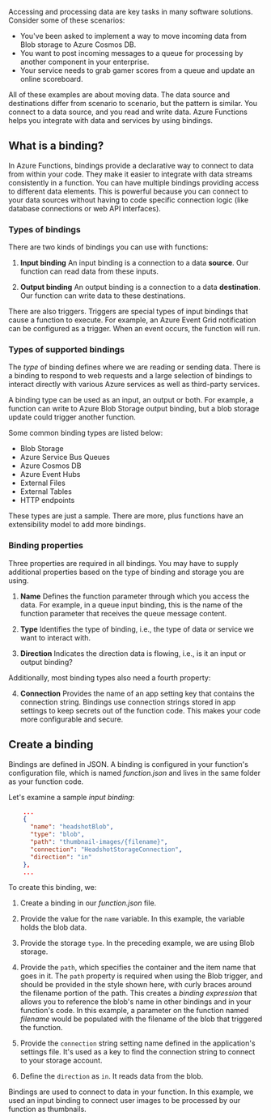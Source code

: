 Accessing and processing data are key tasks in many software solutions. Consider some of these scenarios:

* You've been asked to implement a way to move incoming data from Blob storage to Azure Cosmos DB.
* You want to post incoming messages to a queue for processing by another component in your enterprise.
* Your service needs to grab gamer scores from a queue and update an online scoreboard.

All of these examples are about moving data. The data source and destinations differ from scenario to scenario, but the pattern is similar. You connect to a data source, and you read and write data. Azure Functions helps you integrate with data and services by using bindings. 

## What is a binding?

In Azure Functions, bindings provide a declarative way to connect to data from within your code. They make it easier to integrate with data streams consistently in a function. You can have multiple bindings providing access to different data elements. This is powerful because you can connect to your data sources without having to code specific connection logic (like database connections or web API interfaces).

### Types of bindings

There are two kinds of bindings you can use with functions:

1. **Input binding**
    An input binding is a connection to a data **source**. Our function can read data from these inputs.

1. **Output binding**
    An output binding is a connection to a data **destination**. Our function can write data to these destinations.

There are also triggers. Triggers are special types of input bindings that cause a function to execute. For example, an Azure Event Grid notification can be configured as a trigger. When an event occurs, the function will run.

### Types of supported bindings

The *type* of binding defines where we are reading or sending data. There is a binding to respond to web requests and a large selection of bindings to interact directly with various Azure services as well as third-party services.

A binding type can be used as an input, an output or both. For example, a function can write to Azure Blob Storage output binding, but a blob storage update could trigger another function.

Some common binding types are listed below:
- Blob Storage
- Azure Service Bus Queues
- Azure Cosmos DB
- Azure Event Hubs
- External Files
- External Tables
- HTTP endpoints

These types are just a sample. There are more, plus functions have an extensibility model to add more bindings.

### Binding properties

Three properties are required in all bindings. You may have to supply additional properties based on the type of binding and storage you are using.

1. **Name**
    Defines the function parameter through which you access the data. For example, in a queue input binding, this is the name of the function parameter that receives the queue message content. 

1. **Type**
    Identifies the type of binding, i.e., the type of data or service we want to interact with.

1. **Direction**
    Indicates the direction data is flowing, i.e., is it an input or output binding?

Additionally, most binding types also need a fourth property: 

4. **Connection**
    Provides the name of an app setting key that contains the connection string. Bindings use connection strings stored in app settings to keep secrets out of the function code. This makes your code more configurable and secure.

## Create a binding

Bindings are defined in JSON. A binding is configured in your function's configuration file, which is named *function.json* and lives in the same folder as your function code.

 Let's examine a sample *input binding*:

```json
    ...
    {
      "name": "headshotBlob",
      "type": "blob",
      "path": "thumbnail-images/{filename}",
      "connection": "HeadshotStorageConnection",
      "direction": "in"
    },
    ...
```

To create this binding, we:

1. Create a binding in our *function.json* file.

1. Provide the value for the `name` variable. In this example, the variable holds the blob data.

1. Provide the storage `type`. In the preceding example, we are using Blob storage.

1. Provide the `path`, which specifies the container and the item name that goes in it. The `path` property is required when using the Blob trigger, and should be provided in the style shown here, with curly braces around the filename portion of the path. This creates a *binding expression* that allows you to reference the blob's name in other bindings and in your function's code. In this example, a parameter on the function named *filename* would be populated with the filename of the blob that triggered the function.

1. Provide the `connection` string setting name defined in the application's settings file. It's used as a key to find the connection string to connect to your storage account.

1. Define the `direction` as `in`. It reads data from the blob.

Bindings are used to connect to data in your function. In this example, we used an input binding to connect user images to be processed by our function as thumbnails.
